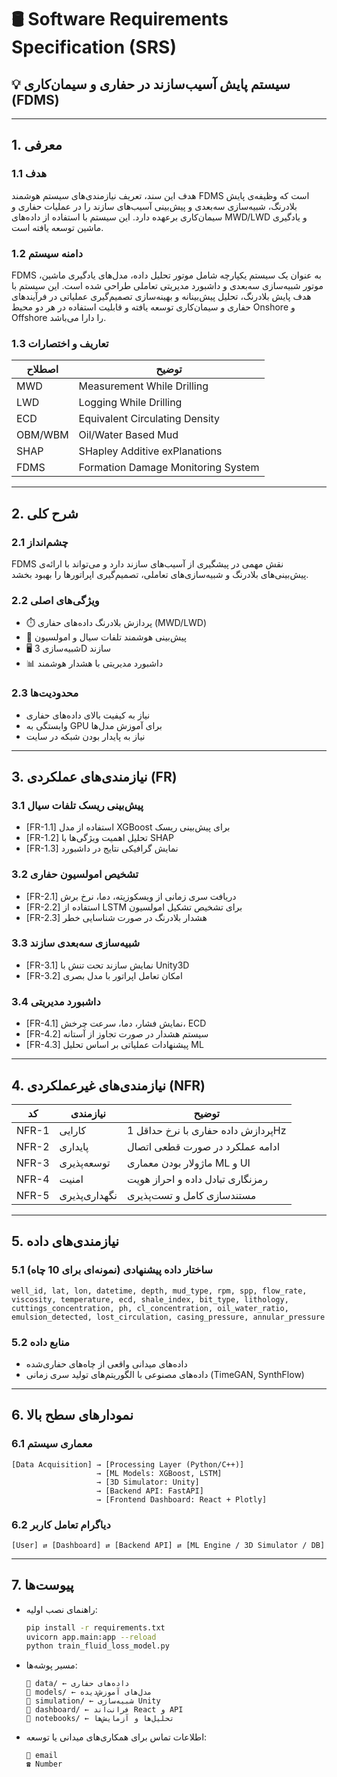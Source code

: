 # 🛢️ Software Requirements Specification (SRS)

## 💡 سیستم پایش آسیب‌سازند در حفاری و سیمان‌کاری (FDMS)

---

## 1. معرفی

### 1.1 هدف
هدف این سند، تعریف نیازمندی‌های سیستم هوشمند FDMS است که وظیفه‌ی پایش بلادرنگ، شبیه‌سازی سه‌بعدی و پیش‌بینی آسیب‌های سازند را در عملیات حفاری و سیمان‌کاری برعهده دارد. این سیستم با استفاده از داده‌های MWD/LWD و یادگیری ماشین توسعه یافته است.

### 1.2 دامنه سیستم
FDMS به عنوان یک سیستم یکپارچه شامل موتور تحلیل داده، مدل‌های یادگیری ماشین، موتور شبیه‌سازی سه‌بعدی و داشبورد مدیریتی تعاملی طراحی شده است. این سیستم با هدف پایش بلادرنگ، تحلیل پیش‌بینانه و بهینه‌سازی تصمیم‌گیری عملیاتی در فرآیندهای حفاری و سیمان‌کاری توسعه یافته و قابلیت استفاده در هر دو محیط Onshore و Offshore را دارا می‌باشد.

### 1.3 تعاریف و اختصارات
| اصطلاح | توضیح |
|--------|-------|
| MWD | Measurement While Drilling |
| LWD | Logging While Drilling |
| ECD | Equivalent Circulating Density |
| OBM/WBM | Oil/Water Based Mud |
| SHAP | SHapley Additive exPlanations |
| FDMS | Formation Damage Monitoring System |

---

## 2. شرح کلی

### 2.1 چشم‌انداز
FDMS نقش مهمی در پیشگیری از آسیب‌های سازند دارد و می‌تواند با ارائه‌ی پیش‌بینی‌های بلادرنگ و شبیه‌سازی‌های تعاملی، تصمیم‌گیری اپراتورها را بهبود بخشد.

### 2.2 ویژگی‌های اصلی
- ⏱️ پردازش بلادرنگ داده‌های حفاری (MWD/LWD)
- 🤖 پیش‌بینی هوشمند تلفات سیال و امولسیون
- 🖥️ شبیه‌سازی 3D سازند
- 📊 داشبورد مدیریتی با هشدار هوشمند

### 2.3 محدودیت‌ها
- نیاز به کیفیت بالای داده‌های حفاری
- وابستگی به GPU برای آموزش مدل‌ها
- نیاز به پایدار بودن شبکه در سایت

---

## 3. نیازمندی‌های عملکردی (FR)

### 3.1 پیش‌بینی ریسک تلفات سیال
- [FR-1.1] استفاده از مدل XGBoost برای پیش‌بینی ریسک
- [FR-1.2] تحلیل اهمیت ویژگی‌ها با SHAP
- [FR-1.3] نمایش گرافیکی نتایج در داشبورد

### 3.2 تشخیص امولسیون حفاری
- [FR-2.1] دریافت سری زمانی از ویسکوزیته، دما، نرخ برش
- [FR-2.2] استفاده از LSTM برای تشخیص تشکیل امولسیون
- [FR-2.3] هشدار بلادرنگ در صورت شناسایی خطر

### 3.3 شبیه‌سازی سه‌بعدی سازند
- [FR-3.1] نمایش سازند تحت تنش با Unity3D
- [FR-3.2] امکان تعامل اپراتور با مدل بصری

### 3.4 داشبورد مدیریتی
- [FR-4.1] نمایش فشار، دما، سرعت چرخش، ECD
- [FR-4.2] سیستم هشدار در صورت تجاوز از آستانه
- [FR-4.3] پیشنهادات عملیاتی بر اساس تحلیل ML

---

## 4. نیازمندی‌های غیرعملکردی (NFR)

| کد | نیازمندی | توضیح |
|-----|----------|--------|
| NFR-1 | کارایی | پردازش داده حفاری با نرخ حداقل 1Hz |
| NFR-2 | پایداری | ادامه عملکرد در صورت قطعی اتصال |
| NFR-3 | توسعه‌پذیری | ماژولار بودن معماری ML و UI |
| NFR-4 | امنیت | رمزنگاری تبادل داده و احراز هویت |
| NFR-5 | نگهداری‌پذیری | مستندسازی کامل و تست‌پذیری |

---

## 5. نیازمندی‌های داده

### 5.1 ساختار داده پیشنهادی (نمونه‌ای برای 10 چاه)
```csv
well_id, lat, lon, datetime, depth, mud_type, rpm, spp, flow_rate, viscosity, temperature, ecd, shale_index, bit_type, lithology, cuttings_concentration, ph, cl_concentration, oil_water_ratio, emulsion_detected, lost_circulation, casing_pressure, annular_pressure
```

### 5.2 منابع داده
- داده‌های میدانی واقعی از چاه‌های حفاری‌شده
- داده‌های مصنوعی با الگوریتم‌های تولید سری زمانی (TimeGAN, SynthFlow)

---

## 6. نمودارهای سطح بالا

### 6.1 معماری سیستم
```
[Data Acquisition] → [Processing Layer (Python/C++)]
                   → [ML Models: XGBoost, LSTM]
                   → [3D Simulator: Unity]
                   → [Backend API: FastAPI]
                   → [Frontend Dashboard: React + Plotly]
```

### 6.2 دیاگرام تعامل کاربر
```
[User] ⇄ [Dashboard] ⇄ [Backend API] ⇄ [ML Engine / 3D Simulator / DB]
```

---

## 7. پیوست‌ها

- راهنمای نصب اولیه:
  ```bash
  pip install -r requirements.txt
  uvicorn app.main:app --reload
  python train_fluid_loss_model.py
  ```

- مسیر پوشه‌ها:
  ```
  📁 data/ ← داده‌های حفاری
  📁 models/ ← مدل‌های آموزش‌دیده
  📁 simulation/ ← شبیه‌سازی Unity
  📁 dashboard/ ← فرانت‌اند React و API
  📁 notebooks/ ← تحلیل‌ها و آزمایش‌ها
  ```

- اطلاعات تماس برای همکاری‌های میدانی یا توسعه:
  ```
  📧 email
  ☎️ Number
  ```

